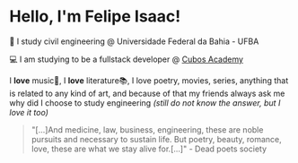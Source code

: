 # Hello, I'm Felipe Isaac!

:construction_worker: I study civil engineering @ Universidade Federal da Bahia - UFBA

:computer: I am studying to be a fullstack developer @ [Cubos Academy](https://cubos.io/#academy)

I **love** music:saxophone:, I **love** literature:books:, I love poetry, movies, series, anything that is related to any kind of art, and because of that my friends always ask me why did I choose to study engineering  _(still do not know the answer, but I love it too)_ 

> "[...]And medicine, law, business, engineering, these are noble pursuits and necessary to sustain life. But poetry, beauty, romance, love, these are what we stay alive for.[...]"   - Dead poets society
